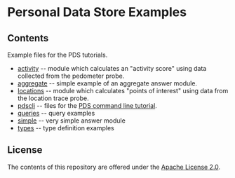 # Personal Data Store Examples

## Contents

Example files for the PDS tutorials.

* [activity](activity) -- module which calculates an "activity score" using data collected from the pedometer probe.
* [aggregate](aggregate) -- simple example of an aggregate answer module.
* [locations](locations) -- module which calculates "points of interest" using data from the location trace probe.
* [pdscli](pdscli) -- files for the [PDS command line tutorial](http://developer.you.tc/doc/commandLine/cmdTutorial/).
* [queries](queries) -- query examples
* [simple](simple) -- very simple answer module
* [types](types) -- type definition examples

## License

The contents of this repository are offered under the [Apache License 2.0](http://www.apache.org/licenses/LICENSE-2.0.html).